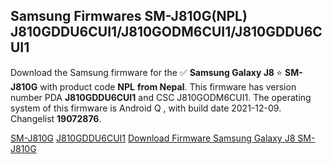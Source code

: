 <h2>Samsung Firmwares SM-J810G(NPL) J810GDDU6CUI1/J810GODM6CUI1/J810GDDU6CUI1</h2>
Download the Samsung firmware for the ✅ <strong>Samsung Galaxy J8 </strong> ⭐ <strong>SM-J810G</strong> with product code <strong>NPL</strong> <strong> from Nepal</strong>. This firmware has version number PDA <strong>J810GDDU6CUI1</strong> and CSC J810GODM6CUI1. The operating system of this firmware is Android Q , with build date 2021-12-09. Changelist <strong>19072876</strong>.


[SM-J810G](https://samfirm.shop/samsung/model/SM-J810G)
[J810GDDU6CUI1](https://samfirm.shop/samsung/pda/J810GDDU6CUI1)
[Download Firmware Samsung Galaxy J8 SM-J810G](https://samfirm.shop/samsung/firmware/481264)
